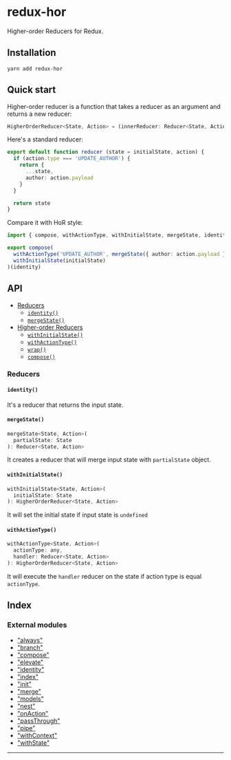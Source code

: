 
redux-hor
=========

Higher-order Reducers for Redux.

Installation
------------

```
yarn add redux-hor
```

Quick start
-----------

Higher-order reducer is a function that takes a reducer as an argument and returns a new reducer:

```typescript
HigherOrderReducer<State, Action> = (innerReducer: Reducer<State, Action>): Reducer<State, Action>
```

Here's a standard reducer:

```typescript
export default function reducer (state = initialState, action) {
  if (action.type === 'UPDATE_AUTHOR') {
    return {
      ...state,
      author: action.payload
    }
  }

  return state
}
```

Compare it with HoR style:

```typescript
import { compose, withActionType, withInitialState, mergeState, identity } from 'redux-hor'

export compose(
  withActionType('UPDATE_AUTHOR', mergeState({ author: action.payload })),
  withInitialState(initialState)
)(identity)
```

API
---

*   [Reducers](#utilities)
    *   [`identity()`](#identity)
    *   [`mergeState()`](#mergestate)
*   [Higher-order Reducers](#higher-order-reducers)
    *   [`withInitialState()`](#withinitialstate)
    *   [`withActionType()`](#withactiontype)
    *   [`wrap()`](#wrap)
    *   [`compose()`](#compose)

### Reducers

#### `identity()`

It's a reducer that returns the input state.

#### `mergeState()`

```js
mergeState<State, Action>(
  partialState: State
): Reducer<State, Action>
```

It creates a reducer that will merge input state with `partialState` object.

#### `withInitialState()`

```js
withInitialState<State, Action>(
  initialState: State
): HigherOrderReducer<State, Action>
```

It will set the initial state if input state is `undefined`

#### `withActionType()`

```js
withActionType<State, Action>(
  actionType: any,
  handler: Reducer<State, Action>
): HigherOrderReducer<State, Action>
```

It will execute the `handler` reducer on the state if action type is equal `actionType`.

## Index

### External modules

* ["always"](modules/_always_.md)
* ["branch"](modules/_branch_.md)
* ["compose"](modules/_compose_.md)
* ["elevate"](modules/_elevate_.md)
* ["identity"](modules/_identity_.md)
* ["index"](modules/_index_.md)
* ["init"](modules/_init_.md)
* ["merge"](modules/_merge_.md)
* ["models"](modules/_models_.md)
* ["nest"](modules/_nest_.md)
* ["onAction"](modules/_onaction_.md)
* ["passThrough"](modules/_passthrough_.md)
* ["pipe"](modules/_pipe_.md)
* ["withContext"](modules/_withcontext_.md)
* ["withState"](modules/_withstate_.md)

---

